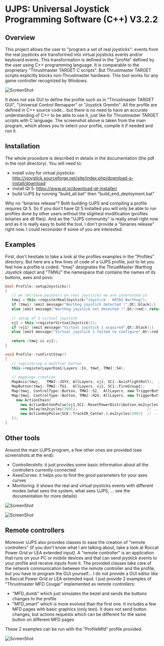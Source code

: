 # UJPS: Universal Joystick Programming Software (C++) V3.2.2
## Overview

This project allows the user to "program a set of real joysticks": events from the real joysticks are transformed into virtual joysticks events and/or keyboard events. This transformation is defined in the "profile" defined by the user using C++ programming language. It is comparable to the proprietary "Thrustmaster TARGET C scripts". But Thrustmaster TARGET scripts explicitly blocks non-Thrustmaster hardware. This tool works for any game controller recognized by Windows.


![ScreenShot](https://i.imgur.com/qCnL9to.png)


It does not use GUI to define the profile such as in "Thrustmaster TARGET GUI", "Universal Control Remapper" or "Joystick Gremlin". All the profile are defined in C++ source code... but there is no need to have an accurate understanding of C++ to be able to use it, just like for Thrustmaster TARGET scripts with C language. The screenshot above is taken from the main program, which allows you to select your profile, compile it if needed and run it.


## Installation

The whole procedure is described in details in the documentation (the pdf in the root directory). You will need to:
- install vJoy for virtual joysticks: http://vjoystick.sourceforge.net/site/index.php/download-a-install/download
- install Qt 5: https://www.qt.io/download-qt-installer/
- build UJPS by running "build_all.bat" then "build_end_deployment.bat"

Why no "binaries release"? Both building UJPS and compiling a profile requires Qt 5. So if you don't have Qt 5 installed you will only be able to run profiles done by other users without the slightest modification (profiles binaries are dll files). And as the "UJPS community" is really small right now and as it is really easy to build the tool, I don't provide a "binaries release" right now. I could reconsider if some of you are interested.


## Examples

First, don't hesitate to take a look at the profiles examples in the "Profiles" directory. But here are a few lines of code of a UJPS profile, just to let you feel how a profile is coded. "tmwj" designates the ThrustMaster Warthog Joystick object and "TMWJ" the namespace that contains the names of its buttons, axes and povs:

```C++
bool Profile::setupJoysticks()
{
   // we retrieve pointers on real joysticks we are interested in
   tmwj = this->registerRealJoystick("Joystick - HOTAS Warthog");
   if (tmwj) {emit message("Warthog joystick detected !",Qt::black);}
   else {emit message("Warthog joystick not detected !",Qt::red); return false;}
   
   // setup of 1 virtual joystick
   vj1 = this->registerVirtualJoystick(1);
   if (vj1) {emit message("Virtual joystick 1 acquired",Qt::black);}
   else {emit message("Virtual joystick 1 failed to configure",Qt::red);}
   
   return (tmwj && vj1);
}
```
```C++
void Profile::runFirstStep()
{
   // registering a modifier button
   this->registerLayerDim1(Layers::In, tmwt, TMWJ::S4);
   
   // mappings creation
   MapAxis(tmwj,   TMWJ::JOYX, AllLayers, vj1, SC1::AxisFlightRoll);  // basic axis mapping
   MapButton(tmwj, TMWJ::TG1,  AllLayers, vj1, SC1::FireGroup1);      // basic button mapping
   Map(tmwj, ControlType::Button, TMWJ::S2,  AllLayers, new TriggerButtonPress{},   new ActionCallback{[this]() {this->myCustomFunction();}}); // custom function execution when S2 gets pressed
   Map(tmwj, ControlType::Button, TMWJ::H2U, AllLayers, new TriggerButtonRelease{},  // when H2U is released...
     new ActionChain{
       new ActionButtonPulse{vj1,SC1::ResetPowerDistribution,ms2cycles(200)},  // button pulse of 200 ms...
       new Delay{ms2cycles(300)},                                // ... and 300 ms after the beginning of the first pulse...
       new ActionKeyPulse{SCK::TrackIR_Center,0,ms2cycles(200)}  // ... a keystroke pulse of 200 ms
   });
}
```


## Other tools

Around the main UJPS program, a few other ones are provided (see screenshots at the end):
- ControllersInfo: it just provides some basic information about all the controllers currently connected
- AxesCurves: it helps you to find the good parameters for your axes curves
- Monitoring: it shows the real and virtual joysticks events with different modes (what sees the system, what sees UJPS, ... see the documentation for more details)

![ScreenShot](https://i.imgur.com/4Mm6XqP.png)

![ScreenShot](https://i.imgur.com/680nJwt.png)


## Remote controllers

Moreover UJPS also provides classes to ease the creation of "remote controllers" (if you don't know what I am talking about, take a look at Roccat Power Grid or LEA extended input). A "remote controller" is an application that runs on your PC or mobile devices and that can send joystick events to your profile and receive inputs from it. The provided classes take care of the network communication between the remote controller and the profile, but you have to program the GUI yourself... I do not provide a GUI editor like in Roccat Power Grid or LEA extended input. I just provide 2 examples of "Thrustmaster MFD Cougar" implemented as remote controllers:
- "MFD_dumb" which just simulates the bezel and sends the buttons changes to the profile
- "MFD_smart" which is more evolved than the first one. It includes a few MFD pages with basic graphics (only text). It does not send button changes, but actions requests which can be different for the same button on different MFD pages

These 2 examples can be run with the "ProfileMfd" profile provided.

![ScreenShot](https://i.imgur.com/NuoG9RB.png)
